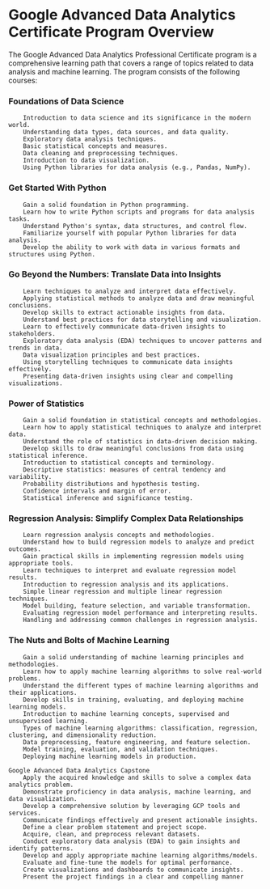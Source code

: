 # Google Advanced Data Analytics Certificate Program Overview

The Google Advanced Data Analytics Professional Certificate program is a comprehensive learning path that covers a range of topics related to data analysis and machine learning. The program consists of the following courses:

### Foundations of Data Science
        Introduction to data science and its significance in the modern world.
        Understanding data types, data sources, and data quality.
        Exploratory data analysis techniques.
        Basic statistical concepts and measures.
        Data cleaning and preprocessing techniques.
        Introduction to data visualization.
        Using Python libraries for data analysis (e.g., Pandas, NumPy).

### Get Started With Python
        Gain a solid foundation in Python programming.
        Learn how to write Python scripts and programs for data analysis tasks.
        Understand Python's syntax, data structures, and control flow.
        Familiarize yourself with popular Python libraries for data analysis.
        Develop the ability to work with data in various formats and structures using Python.

### Go Beyond the Numbers: Translate Data into Insights
        Learn techniques to analyze and interpret data effectively.
        Applying statistical methods to analyze data and draw meaningful conclusions.
        Develop skills to extract actionable insights from data.
        Understand best practices for data storytelling and visualization.
        Learn to effectively communicate data-driven insights to stakeholders.
        Exploratory data analysis (EDA) techniques to uncover patterns and trends in data.
        Data visualization principles and best practices.
        Using storytelling techniques to communicate data insights effectively.
        Presenting data-driven insights using clear and compelling visualizations.

### Power of Statistics
        Gain a solid foundation in statistical concepts and methodologies.
        Learn how to apply statistical techniques to analyze and interpret data.
        Understand the role of statistics in data-driven decision making.
        Develop skills to draw meaningful conclusions from data using statistical inference.
        Introduction to statistical concepts and terminology.
        Descriptive statistics: measures of central tendency and variability.
        Probability distributions and hypothesis testing.
        Confidence intervals and margin of error.
        Statistical inference and significance testing.

### Regression Analysis: Simplify Complex Data Relationships
        Learn regression analysis concepts and methodologies.
        Understand how to build regression models to analyze and predict outcomes.
        Gain practical skills in implementing regression models using appropriate tools.
        Learn techniques to interpret and evaluate regression model results.
        Introduction to regression analysis and its applications.
        Simple linear regression and multiple linear regression techniques.
        Model building, feature selection, and variable transformation.
        Evaluating regression model performance and interpreting results.
        Handling and addressing common challenges in regression analysis.

### The Nuts and Bolts of Machine Learning
        Gain a solid understanding of machine learning principles and methodologies.
        Learn how to apply machine learning algorithms to solve real-world problems.
        Understand the different types of machine learning algorithms and their applications.
        Develop skills in training, evaluating, and deploying machine learning models.
        Introduction to machine learning concepts, supervised and unsupervised learning.
        Types of machine learning algorithms: classification, regression, clustering, and dimensionality reduction.
        Data preprocessing, feature engineering, and feature selection.
        Model training, evaluation, and validation techniques.
        Deploying machine learning models in production.

    Google Advanced Data Analytics Capstone
        Apply the acquired knowledge and skills to solve a complex data analytics problem.
        Demonstrate proficiency in data analysis, machine learning, and data visualization.
        Develop a comprehensive solution by leveraging GCP tools and services.
        Communicate findings effectively and present actionable insights.
        Define a clear problem statement and project scope.
        Acquire, clean, and preprocess relevant datasets.
        Conduct exploratory data analysis (EDA) to gain insights and identify patterns.
        Develop and apply appropriate machine learning algorithms/models.
        Evaluate and fine-tune the models for optimal performance.
        Create visualizations and dashboards to communicate insights.
        Present the project findings in a clear and compelling manner
